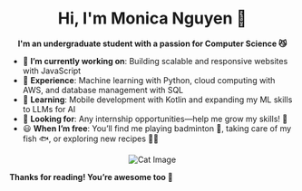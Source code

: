 <div align="center">
  
  # Hi, I'm Monica Nguyen 👋

  **I'm an undergraduate student with a passion for Computer Science 😼**

</div>

- 🔭 **I’m currently working on**: Building scalable and responsive websites with JavaScript
- 🤖 **Experience**: Machine learning with Python, cloud computing with AWS, and database management with SQL
- 🌱 **Learning**: Mobile development with Kotlin and expanding my ML skills to LLMs for AI
- 💼 **Looking for**: Any internship opportunities—help me grow my skills! 🤞
- 😃 **When I’m free**: You’ll find me playing badminton 🏸, taking care of my fish 🐟, or exploring new recipes 🧑‍🍳

<div align="center">
  
![Cat Image](https://i.giphy.com/media/v1.Y2lkPTc5MGI3NjExNHR1d3d0eDhsYnZ2em0yc3hmbGRhaTlpemRlaTRlM2ZpcjMxdTgwcCZlcD12MV9pbnRlcm5hbF9naWZfYnlfaWQmY3Q9Zw/LHZyixOnHwDDy/giphy.gif)

</div>

**Thanks for reading! You’re awesome too 🌟**

